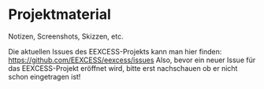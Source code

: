 # Projektmaterial
Notizen, Screenshots, Skizzen, etc.

Die aktuellen Issues des EEXCESS-Projekts kann man hier finden: https://github.com/EEXCESS/eexcess/issues
Also, bevor ein neuer Issue für das EEXCESS-Projekt eröffnet wird, bitte erst nachschauen ob er nicht schon eingetragen ist!
